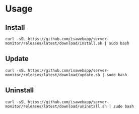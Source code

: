 # Usage

## Install
```
curl -sSL https://github.com/isawebapp/server-monitor/releases/latest/download/install.sh | sudo bash
```

## Update
```
curl -sSL https://github.com/isawebapp/server-monitor/releases/latest/download/update.sh | sudo bash
```

## Uninstall
```
curl -sSL https://github.com/isawebapp/server-monitor/releases/latest/download/uninstall.sh | sudo bash
```